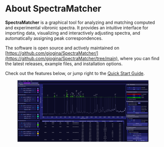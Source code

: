 # About SpectraMatcher

**SpectraMatcher** is a graphical tool for analyzing and matching computed and experimental vibronic spectra. It provides an intuitive interface for importing data, visualizing and interactively adjusting spectra, and automatically assigning peak correspondences.

The software is open source and actively maintained on [https://github.com/giogina/SpectraMatcher/](https://github.com/giogina/SpectraMatcher/tree/main), where you can find the latest releases, example files, and installation options.

Check out the features below, or jump right to the [Quick Start Guide](quickstart.md).

<figure><img src=".gitbook/assets/screenshot.png" alt="SpectraMatcher Screenshot"><figcaption></figcaption></figure>
